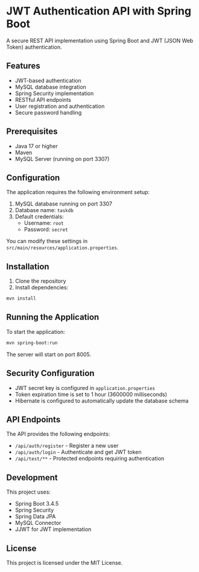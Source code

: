 # JWT Authentication API with Spring Boot

A secure REST API implementation using Spring Boot and JWT (JSON Web Token) authentication.

## Features

- JWT-based authentication
- MySQL database integration
- Spring Security implementation
- RESTful API endpoints
- User registration and authentication
- Secure password handling

## Prerequisites

- Java 17 or higher
- Maven
- MySQL Server (running on port 3307)

## Configuration

The application requires the following environment setup:

1. MySQL database running on port 3307
2. Database name: `taskdb`
3. Default credentials:
   - Username: `root`
   - Password: `secret`

You can modify these settings in `src/main/resources/application.properties`.

## Installation

1. Clone the repository
2. Install dependencies:
```bash
mvn install
```

## Running the Application

To start the application:
```bash
mvn spring-boot:run
```

The server will start on port 8005.

## Security Configuration

- JWT secret key is configured in `application.properties`
- Token expiration time is set to 1 hour (3600000 milliseconds)
- Hibernate is configured to automatically update the database schema

## API Endpoints

The API provides the following endpoints:

- `/api/auth/register` - Register a new user
- `/api/auth/login` - Authenticate and get JWT token
- `/api/test/**` - Protected endpoints requiring authentication

## Development

This project uses:
- Spring Boot 3.4.5
- Spring Security
- Spring Data JPA
- MySQL Connector
- JJWT for JWT implementation

## License

This project is licensed under the MIT License.